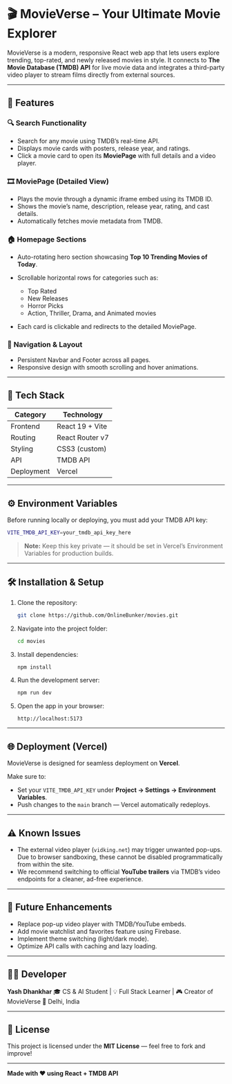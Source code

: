 # 🎬 MovieVerse – Your Ultimate Movie Explorer

MovieVerse is a modern, responsive React web app that lets users explore trending, top-rated, and newly released movies in style. It connects to **The Movie Database (TMDB) API** for live movie data and integrates a third-party video player to stream films directly from external sources.

---

## 🚀 Features

### 🔍 **Search Functionality**

* Search for any movie using TMDB’s real-time API.
* Displays movie cards with posters, release year, and ratings.
* Click a movie card to open its **MoviePage** with full details and a video player.

### 🎞️ **MoviePage (Detailed View)**

* Plays the movie through a dynamic iframe embed using its TMDB ID.
* Shows the movie’s name, description, release year, rating, and cast details.
* Automatically fetches movie metadata from TMDB.

### 🏠 **Homepage Sections**

* Auto-rotating hero section showcasing **Top 10 Trending Movies of Today**.
* Scrollable horizontal rows for categories such as:

  * Top Rated
  * New Releases
  * Horror Picks
  * Action, Thriller, Drama, and Animated movies
* Each card is clickable and redirects to the detailed MoviePage.

### 🧭 **Navigation & Layout**

* Persistent Navbar and Footer across all pages.
* Responsive design with smooth scrolling and hover animations.

---

## 🧩 Tech Stack

| Category   | Technology      |
| ---------- | --------------- |
| Frontend   | React 19 + Vite |
| Routing    | React Router v7 |
| Styling    | CSS3 (custom)   |
| API        | TMDB API        |
| Deployment | Vercel          |

---

## ⚙️ Environment Variables

Before running locally or deploying, you must add your TMDB API key:

```bash
VITE_TMDB_API_KEY=your_tmdb_api_key_here
```

> **Note:** Keep this key private — it should be set in Vercel’s Environment Variables for production builds.

---

## 🛠️ Installation & Setup

1. Clone the repository:

   ```bash
   git clone https://github.com/OnlineBunker/movies.git
   ```

2. Navigate into the project folder:

   ```bash
   cd movies
   ```

3. Install dependencies:

   ```bash
   npm install
   ```

4. Run the development server:

   ```bash
   npm run dev
   ```

5. Open the app in your browser:

   ```
   http://localhost:5173
   ```

---

## 🌐 Deployment (Vercel)

MovieVerse is designed for seamless deployment on **Vercel**.

Make sure to:

* Set your `VITE_TMDB_API_KEY` under **Project → Settings → Environment Variables**.
* Push changes to the `main` branch — Vercel automatically redeploys.

---

## ⚠️ Known Issues

* The external video player (`vidking.net`) may trigger unwanted pop-ups. Due to browser sandboxing, these cannot be disabled programmatically from within the site.
* We recommend switching to official **YouTube trailers** via TMDB’s video endpoints for a cleaner, ad-free experience.

---

## 🧠 Future Enhancements

* Replace pop-up video player with TMDB/YouTube embeds.
* Add movie watchlist and favorites feature using Firebase.
* Implement theme switching (light/dark mode).
* Optimize API calls with caching and lazy loading.

---

## 👨‍💻 Developer

**Yash Dhankhar**
🎓 CS & AI Student | 💡 Full Stack Learner | 🎮 Creator of MovieVerse
📍 Delhi, India

---

## 📜 License

This project is licensed under the **MIT License** — feel free to fork and improve!

---

**Made with ❤️ using React + TMDB API**
